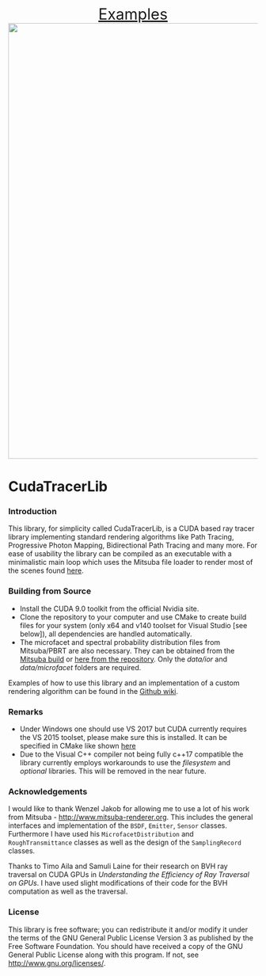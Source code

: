 
<p align="center">
<a href='https://github.com/hhergeth/CudaTracerLib/wiki/Example-Renderings' style='font-size:2.2em'>Examples</span></a> <br>
<a href="https://github.com/hhergeth/CudaTracerLib/wiki/Example-Renderings">
<img src="http://hhergeth.markab.uberspace.de/Git-Wiki-Files/thumbnails/loadSanMiguel_20170812_023949_WavefrontPath.jpg" style="width:880px;">
</a>
</p>

# CudaTracerLib

### Introduction
This library, for simplicity called CudaTracerLib, is a CUDA based ray tracer library implementing standard rendering algorithms like Path Tracing, Progressive Photon Mapping, Bidirectional Path Tracing and many more.
For ease of usability the library can be compiled as an executable with a minimalistic main loop which uses the Mitsuba file loader to render most of the scenes found [here](https://benedikt-bitterli.me/resources/).


### Building from Source

- Install the CUDA 9.0 toolkit from the official Nvidia site.
- Clone the repository to your computer and use CMake to create build files for your system (only x64 and v140 toolset for Visual Studio [see below]), all dependencies are handled automatically.
- The microfacet and spectral probability distribution files from Mitsuba/PBRT are also necessary. They can be obtained from the [Mitsuba build](http://www.mitsuba-renderer.org/download.html) or [here from the repository](https://github.com/mitsuba-renderer/mitsuba). Only the _data/ior_ and _data/microfacet_ folders are required.

Examples of how to use this library and an implementation of a custom rendering algorithm can be found in the [Github wiki](https://github.com/hhergeth/CudaTracerLib/wiki/Code-Examples).

### Remarks

- Under Windows one should use VS 2017 but CUDA currently requires the VS 2015 toolset, please make sure this is installed. It can be specified in CMake like shown [here](https://stackoverflow.com/questions/47154454/)
- Due to the Visual C++ compiler not being fully c++17 compatible the library currently employs workarounds to use the _filesystem_ and _optional_ libraries. This will be removed in the near future.

### Acknowledgements
I would like to thank Wenzel Jakob for allowing me to use a lot of his work from Mitsuba - http://www.mitsuba-renderer.org. This includes the general interfaces and implementation of the `BSDF`, `Emitter`, `Sensor` classes. Furthermore I have used his `MicrofacetDistribution` and `RoughTransmittance` classes as well as the design of the `SamplingRecord` classes.

Thanks to Timo Aila and Samuli Laine for their research on BVH ray traversal on CUDA GPUs in *Understanding the Efficiency of Ray Traversal on GPUs*. I have used slight modifications of their code for the BVH computation as well as the traversal.


### License
This library is free software; you can redistribute it and/or modify it under the terms of the GNU General Public License Version 3 as published by the Free Software Foundation.
You should have received a copy of the GNU General Public License along with this program. If not, see <http://www.gnu.org/licenses/>.

